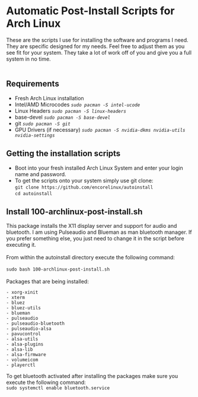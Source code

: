 # Automatic Post-Install Scripts for Arch Linux
These are the scripts I use for installing the software and programs I need. They are specific designed for my needs. Feel free to adjust them as you see fit for your system. They take a lot of work off of you and give you a full system in no time.<br><br>
## Requirements
- Fresh Arch Linux installation
- Intel/AMD Microcodes <i>```sudo pacman -S intel-ucode```</i>
- Linux Headers <i>```sudo pacman -S linux-headers```</i>
- base-devel <i>```sudo pacman -S base-devel```</i>
- git <i>```sudo pacman -S git```</i>
- GPU Drivers (if necessary) <i>```sudo pacman -S nvidia-dkms nvidia-utils nvidia-settings```</i>
## Getting the installation scripts
- Boot into your fresh installed Arch Linux System and enter your login name and password.
- To get the scripts onto your system simply use git clone:<br>
```git clone https://github.com/encorelinux/autoinstall```<br>
```cd autoinstall```
## Install 100-archlinux-post-install.sh
This package installs the X11 display server and support for audio and bluetooth. I am using Pulseaudio and Blueman as man bluetooth manager. If you prefer something else, you just need to change it in the script before executing it.<br><br>From within the autoinstall directory execute the following command:<br><br>
```sudo bash 100-archlinux-post-install.sh```<br><br>
Packages that are being installed:<br>
```- xorg
- xorg-xinit
- xterm
- bluez
- bluez-utils
- blueman
- pulseaudio
- pulseaudio-bluetooth
- pulseaudio-alsa
- pavucontrol
- alsa-utils
- alsa-plugins
- alsa-lib
- alsa-firmware
- volumeicom
- playerctl
```
To get bluetooth activated after installing the packages make sure you execute the following command:<br>
```sudo systemctl enable bluetooth.service```
